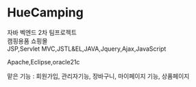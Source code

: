 # HueCamping
자바 벡엔드 2차 팀프로젝트<br/>
캠핑용품 쇼핑몰<br/>
JSP,Servlet MVC,JSTL&EL,JAVA,Jquery,Ajax,JavaScript

Apache,Eclipse,oracle21c

맡은 기능 : 회원가입, 관리자기능, 장바구니, 마이페이지 기능, 상품페이지
